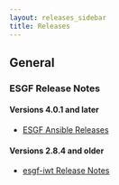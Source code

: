 ```yaml
---
layout: releases_sidebar
title: Releases
---
```

##  General

### ESGF Release Notes

#### Versions 4.0.1 and later

* [ESGF Ansible Releases](https://esgf.github.io/esgf-ansible/whatsnew/whatsnew.html)

#### Versions 2.8.4 and older

* [esgf-iwt Release Notes](https://github.com/ESGF/esgf-installer/wiki/ESGF-Release-Notes)
